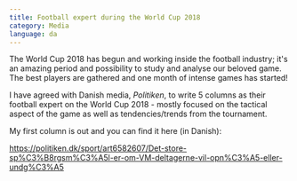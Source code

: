 ```yaml
---
title: Football expert during the World Cup 2018
category: Media
language: da
---
```

The World Cup 2018 has begun and working inside the football industry; it's an amazing period and possibility to study and analyse our beloved game. The best players are gathered and one month of intense games has started!

I have agreed with Danish media, _Politiken_, to write 5 columns as their football expert on the World Cup 2018 - mostly focused on the tactical aspect of the game as well as tendencies/trends from the tournament.

My first column is out and you can find it here (in Danish):

<https://politiken.dk/sport/art6582607/Det-store-sp%C3%B8rgsm%C3%A5l-er-om-VM-deltagerne-vil-opn%C3%A5-eller-undg%C3%A5>
